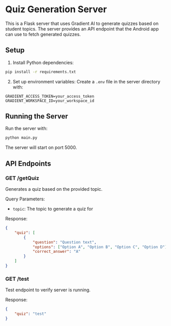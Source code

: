 # Quiz Generation Server

This is a Flask server that uses Gradient AI to generate quizzes based on student topics. The server provides an API endpoint that the Android app can use to fetch generated quizzes.

## Setup

1. Install Python dependencies:
```bash
pip install -r requirements.txt
```

2. Set up environment variables:
Create a `.env` file in the server directory with:
```
GRADIENT_ACCESS_TOKEN=your_access_token
GRADIENT_WORKSPACE_ID=your_workspace_id
```

## Running the Server

Run the server with:
```bash
python main.py
```

The server will start on port 5000.

## API Endpoints

### GET /getQuiz
Generates a quiz based on the provided topic.

Query Parameters:
- `topic`: The topic to generate a quiz for

Response:
```json
{
    "quiz": [
        {
            "question": "Question text",
            "options": ["Option A", "Option B", "Option C", "Option D"],
            "correct_answer": "A"
        }
    ]
}
```

### GET /test
Test endpoint to verify server is running.

Response:
```json
{
    "quiz": "test"
}
```

